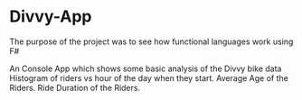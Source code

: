# Divvy-App

The purpose of the project was to see how functional languages work using F#

An Console App which shows some basic analysis of the Divvy bike data 
Histogram of riders vs hour of the day when they start.
Average Age of the Riders.
Ride Duration of the Riders.


